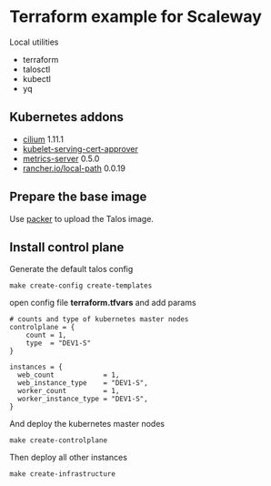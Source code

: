 # Terraform example for Scaleway

Local utilities

* terraform
* talosctl
* kubectl
* yq

## Kubernetes addons

* [cilium](https://github.com/cilium/cilium) 1.11.1
* [kubelet-serving-cert-approver](https://github.com/alex1989hu/kubelet-serving-cert-approver)
* [metrics-server](https://github.com/kubernetes-sigs/metrics-server) 0.5.0
* [rancher.io/local-path](https://github.com/rancher/local-path-provisioner) 0.0.19

## Prepare the base image

Use [packer](../system_os/scaleway) to upload the Talos image.

## Install control plane

Generate the default talos config

```shell
make create-config create-templates
```

open config file **terraform.tfvars** and add params

```hcl
# counts and type of kubernetes master nodes
controlplane = {
    count = 1,
    type  = "DEV1-S"
}

instances = {
  web_count            = 1,
  web_instance_type    = "DEV1-S",
  worker_count         = 1,
  worker_instance_type = "DEV1-S",
}
```

And deploy the kubernetes master nodes

```shell
make create-controlplane
```

Then deploy all other instances

```shell
make create-infrastructure
```
